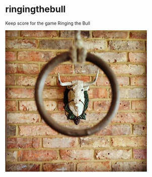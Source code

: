 # ringingthebull

Keep score for the game Ringing the Bull

![Ring](images/oldest-pub-game-ringing.jpg)